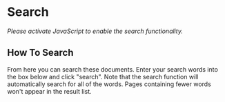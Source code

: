 # Search

*Please activate JavaScript to enable the search functionality.*

## How To Search

From here you can search these documents. Enter your search words into
the box below and click "search". Note that the search function will
automatically search for all of the words. Pages containing fewer words
won't appear in the result list.

